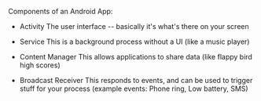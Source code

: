 


Components of an Android App:


* Activity
The user interface -- basically it's what's there on your screen


* Service
This is a background process without a UI (like a music player)


* Content Manager
This allows applications to share data (like flappy bird high scores)


* Broadcast Receiver
This responds to events, and can be used to trigger stuff for your process
(example events: Phone ring, Low battery, SMS)
